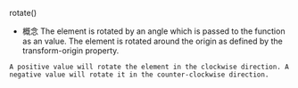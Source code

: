 rotate()
   - 概念
    The element is rotated by an angle which is passed to the function as an <angle> value. The element is rotated around the origin as defined by the transform-origin property.

    A positive value will rotate the element in the clockwise direction. A negative value will rotate it in the counter-clockwise direction.